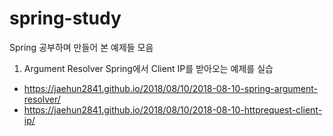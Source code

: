 # spring-study
Spring 공부하며 만들어 본 예제들 모음

1. Argument Resolver 
  Spring에서 Client IP를 받아오는 예제를 실습
  * https://jaehun2841.github.io/2018/08/10/2018-08-10-spring-argument-resolver/
  * https://jaehun2841.github.io/2018/08/10/2018-08-10-httprequest-client-ip/
